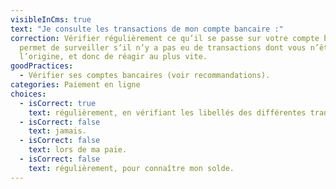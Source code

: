 ```yaml
---
visibleInCms: true
text: "Je consulte les transactions de mon compte bancaire :"
correction: Vérifier régulièrement ce qu’il se passe sur votre compte bancaire
  permet de surveiller s’il n’y a pas eu de transactions dont vous n’êtes pas à
  l’origine, et donc de réagir au plus vite.
goodPractices:
  - Vérifier ses comptes bancaires (voir recommandations).
categories: Paiement en ligne
choices:
  - isCorrect: true
    text: régulièrement, en vérifiant les libellés des différentes transactions.
  - isCorrect: false
    text: jamais.
  - isCorrect: false
    text: lors de ma paie.
  - isCorrect: false
    text: régulièrement, pour connaître mon solde.
---
```

